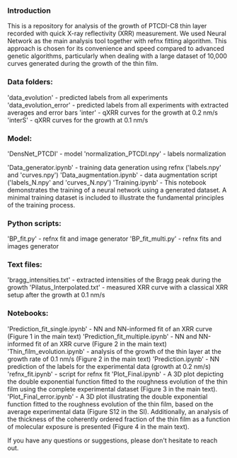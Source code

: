 ### Introduction

This is a repository for analysis of the growth of PTCDI-C8 thin layer recorded with quick X-ray reflectivity (XRR) measurement. We used Neural Network as the main analysis tool together with refnx fitting algorithm. This approach is chosen for its convenience and speed compared to advanced genetic algorithms, particularly when dealing with a large dataset of 10,000 curves generated during the growth of the thin film.

### Data folders:

'data_evolution' - predicted labels from all experiments
'data_evolution_error' - predicted labels from all experiments with extracted averages and error bars
'inter' - qXRR curves for the growth at 0.2 nm/s
'interS' - qXRR curves for the growth at 0.1 nm/s   

### Model:

'DensNet_PTCDI' - model
'normalization_PTCDI.npy' - labels normalization

'Data_generator.ipynb' - training data generation using refnx ('labels.npy' and 'curves.npy')
'Data_augmentation.ipynb' - data augmentation script ('labels_N.npy' and 'curves_N.npy')
'Training.ipynb' - This notebook demonstrates the training of a neural network using a generated dataset. A minimal training dataset is included to illustrate the fundamental principles of the training process.

### Python scripts:

'BP_fit.py' - refnx fit and image generator
'BP_fit_multi.py' - refnx fits and images generator

### Text files:

'bragg_intensities.txt' - extracted intensities of the Bragg peak during the growth
'Pilatus_Interpolated.txt' - measured XRR curve with a classical XRR setup after the growth at 0.1 nm/s

### Notebooks:

'Prediction_fit_single.ipynb' - NN and NN-informed fit of an XRR curve (Figure 1 in the main text)
'Prediction_fit_multiple.ipynb' - NN and NN-informed fit of an XRR curve (Figure 2 in the main text)
'Thin_film_evolution.ipynb' - analysis of the growth of the thin layer at the growth rate of 0.1 nm/s (Figure 2 in the main text)
'Prediction.ipynb' - NN prediction of the labels for the experimental data (growth at 0.2 nm/s)
'refnx_fit.ipynb' - script for refnx fit
'Plot_Final.ipynb' - A 3D plot depicting the double exponential function fitted to the roughness evolution of the thin film using the complete experimental dataset (Figure 3 in the main text).  
'Plot_Final_error.ipynb' - A 3D plot illustrating the double exponential function fitted to the roughness evolution of the thin film, based on the average experimental data (Figure S12 in the SI). Additionally, an analysis of the thickness of the coherently ordered fraction of the thin film as a function of molecular exposure is presented (Figure 4 in the main text).


If you have any questions or suggestions, please don't hesitate to reach out.





